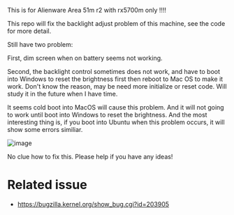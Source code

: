 This is for Alienware Area 51m r2 with rx5700m only !!!!

This repo will fix the backlight adjust problem of this machine, see the code for more detail.

Still have two problem:

First, dim screen when on battery seems not working.

Second, the backlight control sometimes does not work, and have to boot into Windows to reset the brightness first then reboot to Mac OS to make it work. Don't know the reason, may be need more initialize or reset code. Will study it in the future when I have time.

It seems cold boot into MacOS will cause this problem. And it will not going to work until boot into Windows to reset the brightness. And the most interesting thing is, if you boot into Ubuntu when this problem occurs, it will show some errors similiar.

![image](https://user-images.githubusercontent.com/46492291/132368573-15901d6a-8b5e-446b-b66d-0f7c0cf0eb18.png)

No clue how to fix this. Please help if you have any ideas!

# Related issue

* https://bugzilla.kernel.org/show_bug.cgi?id=203905
